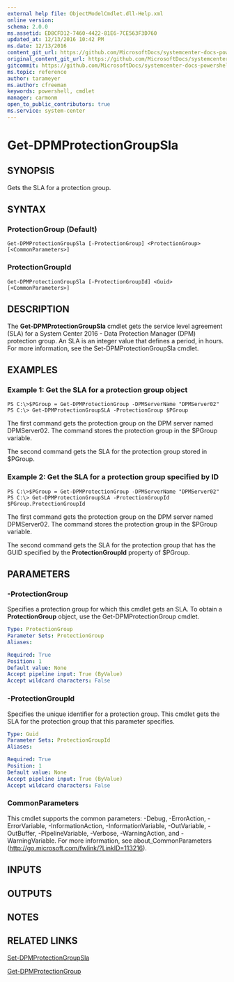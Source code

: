 ```yaml
---
external help file: ObjectModelCmdlet.dll-Help.xml
online version: 
schema: 2.0.0
ms.assetid: ED8CFD12-7460-4422-81E6-7CE563F3D760
updated_at: 12/13/2016 10:42 PM
ms.date: 12/13/2016
content_git_url: https://github.com/MicrosoftDocs/systemcenter-docs-powershell/blob/master/systemcenter-cmdlets/DataProtectionManager/v1/Get-DPMProtectionGroupSla.md
original_content_git_url: https://github.com/MicrosoftDocs/systemcenter-docs-powershell/blob/master/systemcenter-cmdlets/DataProtectionManager/v1/Get-DPMProtectionGroupSla.md
gitcommit: https://github.com/MicrosoftDocs/systemcenter-docs-powershell/blob/ea9507ac2178040476af5407227db8cb97701ea9/systemcenter-cmdlets/DataProtectionManager/v1/Get-DPMProtectionGroupSla.md
ms.topic: reference
author: tarameyer
ms.author: cfreeman
keywords: powershell, cmdlet
manager: carmonm
open_to_public_contributors: true
ms.service: system-center
---
```


# Get-DPMProtectionGroupSla

## SYNOPSIS
Gets the SLA for a protection group.

## SYNTAX

### ProtectionGroup (Default)
```
Get-DPMProtectionGroupSla [-ProtectionGroup] <ProtectionGroup> [<CommonParameters>]
```

### ProtectionGroupId
```
Get-DPMProtectionGroupSla [-ProtectionGroupId] <Guid> [<CommonParameters>]
```

## DESCRIPTION
The **Get-DPMProtectionGroupSla** cmdlet gets the service level agreement (SLA) for a System Center 2016 - Data Protection Manager (DPM) protection group.
An SLA is an integer value that defines a period, in hours.
For more information, see the Set-DPMProtectionGroupSla cmdlet.

## EXAMPLES

### Example 1: Get the SLA for a protection group object
```
PS C:\>$PGroup = Get-DPMProtectionGroup -DPMServerName "DPMServer02"
PS C:\> Get-DPMProtectionGroupSLA -ProtectionGroup $PGroup
```

The first command gets the protection group on the DPM server named DPMServer02.
The command stores the protection group in the $PGroup variable.

The second command gets the SLA for the protection group stored in $PGroup.

### Example 2: Get the SLA for a protection group specified by ID
```
PS C:\>$PGroup = Get-DPMProtectionGroup -DPMServerName "DPMServer02"
PS C:\> Get-DPMProtectionGroupSLA -ProtectionGroupId $PGroup.ProtectionGroupId
```

The first command gets the protection group on the DPM server named DPMServer02.
The command stores the protection group in the $PGroup variable.

The second command gets the SLA for the protection group that has the GUID specified by the **ProtectionGroupId** property of $PGroup.

## PARAMETERS

### -ProtectionGroup
Specifies a protection group for which this cmdlet gets an SLA.
To obtain a **ProtectionGroup** object, use the Get-DPMProtectionGroup cmdlet.

```yaml
Type: ProtectionGroup
Parameter Sets: ProtectionGroup
Aliases: 

Required: True
Position: 1
Default value: None
Accept pipeline input: True (ByValue)
Accept wildcard characters: False
```

### -ProtectionGroupId
Specifies the unique identifier for a protection group.
This cmdlet gets the SLA for the protection group that this parameter specifies.

```yaml
Type: Guid
Parameter Sets: ProtectionGroupId
Aliases: 

Required: True
Position: 1
Default value: None
Accept pipeline input: True (ByValue)
Accept wildcard characters: False
```

### CommonParameters
This cmdlet supports the common parameters: -Debug, -ErrorAction, -ErrorVariable, -InformationAction, -InformationVariable, -OutVariable, -OutBuffer, -PipelineVariable, -Verbose, -WarningAction, and -WarningVariable. For more information, see about_CommonParameters (http://go.microsoft.com/fwlink/?LinkID=113216).

## INPUTS

## OUTPUTS

## NOTES

## RELATED LINKS

[Set-DPMProtectionGroupSla](xref:DataProtectionManager/v1/Set-DPMProtectionGroupSla.md)

[Get-DPMProtectionGroup](xref:DataProtectionManager/v1/Get-DPMProtectionGroup.md)

